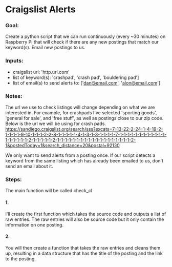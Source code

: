 # Craigslist Alerts

### Goal: 
Create a python script that we can run continuously (every ~30 minutes) on Raspberry Pi that will check if there are any new postings that match our keyword(s). Email new postings to us.

### Inputs: 
* craigslist url: 'http.url.com'
* list of keyword(s): 'crashpad', 'crash pad', 'bouldering pad']
* list of email(s) to send alerts to: ['dan@email.com', 'alon@email.com']

### Notes:
The url we use to check listings will change depending on what we are interested in. For example, for crashpads I've selected 'sporting goods', 'general for sale', and 'free stuff', as well as postings close to our zip code. 
Below is the url we will be using for crash pads.
https://sandiego.craigslist.org/search/sss?excats=7-13-22-2-24-1-4-19-2-1-1-1-1-9-10-1-1-1-2-2-8-1-1-1-1-1-4-1-3-1-3-1-1-1-1-7-1-1-1-1-1-1-1-1-1-1-1-1-1-1-1-1-1-1-2-1-1-1-1-1-2-1-1-1-1-1-1-1-1-1-1-1-1-1-1-1-1-1-1-1-2-1&postedToday=1&search_distance=20&postal=92130

We only want to send alerts from a posting once. If our script detects a keyword from the same listing which has already been emailed to us, don't send an email about it.

### Steps:
The main function will be called check_cl

#### 1.
I'll create the first function which takes the source code and outputs a list of raw entries. The raw entries will also be source code but it only contain the information on one posting.

#### 2.
You will then create a function that takes the raw entries and cleans them up, resulting in a data structure that has the title of the posting and the link to the posting.

